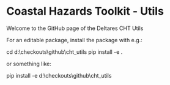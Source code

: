 # Coastal Hazards Toolkit - Utils

Welcome to the GitHub page of the Deltares CHT Utils

For an editable package, install the package with e.g.:

cd d:\checkouts\github\cht_utils
pip install -e .

or something like:

pip install -e d:\checkouts\github\cht_utils
